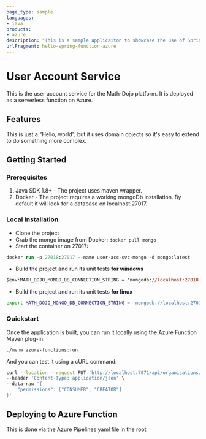 ```yaml
---
page_type: sample
languages:
- java
products:
- azure
description: "This is a sample applicaiton to showcase the use of Spring Cloud Function on top of Azure Functions."
urlFragment: hello-spring-function-azure
---
```


# User Account Service

This is the user account service for the Math-Dojo platform. It is deployed as a serverless function on Azure.

## Features

This is just a "Hello, world", but it uses domain objects so it's easy to extend to do something more complex.

## Getting Started

### Prerequisites

1. Java SDK 1.8+ - The project uses maven wrapper.
2. Docker - The project requires a working mongoDb installation. By default it will look for a database on localhost:27017.

### Local Installation

- Clone the project
- Grab the mongo image from Docker: `docker pull mongo`
- Start the container on 27017: 
```ps
docker run -p 27018:27017 --name user-acc-svc-mongo -d mongo:latest
```
- Build the project and run its unit tests **for windows**
```ps
$env:MATH_DOJO_MONGO_DB_CONNECTION_STRING = 'mongodb://localhost:27018'; .\mvnw -ntp clean package
```
- Build the project and run its unit tests **for linux**
```sh
export MATH_DOJO_MONGO_DB_CONNECTION_STRING = 'mongodb://localhost:27018' && ./mvnw -ntp clean package
```
### Quickstart

Once the application is built, you can run it locally using the Azure Function Maven plug-in:

`./mvnw azure-functions:run`

And you can test it using a cURL command:

```sh
curl --location --request PUT 'http://localhost:7071/api/organisations/unknownOrganisationId/users/knownUserId/permissions' \
--header 'Content-Type: application/json' \
--data-raw '{
    "permissions": ["CONSUMER", "CREATOR"]
}'
```

## Deploying to Azure Function

This is done via the Azure Pipelines yaml file in the root
